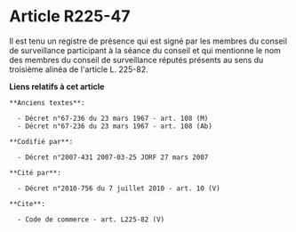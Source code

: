 # Article R225-47

Il est tenu un registre de présence qui est signé par les membres du conseil de surveillance participant à la séance du
conseil et qui mentionne le nom des membres du conseil de surveillance réputés présents au sens du troisième alinéa de
l'article L. 225-82.

**Liens relatifs à cet article**

	**Anciens textes**:

	  - Décret n°67-236 du 23 mars 1967 - art. 108 (M)
	  - Décret n°67-236 du 23 mars 1967 - art. 108 (Ab)

	**Codifié par**:

	  - Décret n°2007-431 2007-03-25 JORF 27 mars 2007

	**Cité par**:

	  - Décret n°2010-756 du 7 juillet 2010 - art. 10 (V)

	**Cite**:

	  - Code de commerce - art. L225-82 (V)
